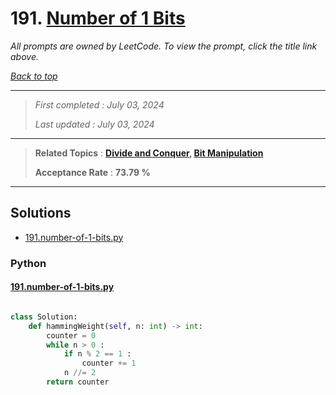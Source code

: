 # 191. [Number of 1 Bits](<https://leetcode.com/problems/number-of-1-bits>)

*All prompts are owned by LeetCode. To view the prompt, click the title link above.*

*[Back to top](<../README.md>)*

------

> *First completed : July 03, 2024*
>
> *Last updated : July 03, 2024*

------

> **Related Topics** : **[Divide and Conquer](<by_topic/Divide and Conquer.md>), [Bit Manipulation](<by_topic/Bit Manipulation.md>)**
>
> **Acceptance Rate** : **73.79 %**

------

## Solutions

- [191.number-of-1-bits.py](<../my-submissions/191.number-of-1-bits.py>)
### Python
#### [191.number-of-1-bits.py](<../my-submissions/191.number-of-1-bits.py>)
```Python

class Solution:
    def hammingWeight(self, n: int) -> int:
        counter = 0
        while n > 0 :
            if n % 2 == 1 :
                counter += 1
            n //= 2
        return counter

```

